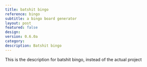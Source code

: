 ```yaml
---
title: batshit bingo
reference: bingo
subtitle: a bingo board generator
layout: post
featured: false
design: 
version: 0.6.0a
category: 
description: Batshit bingo
---
```

This is the description for batshit bingo, instead of the actual project

